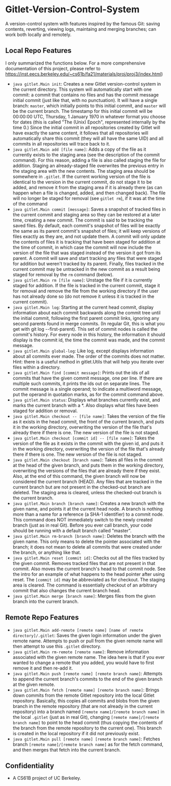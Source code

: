# Gitlet-Version-Control-System

A version-control system with features inspired by the famous Git: saving contents, reverting, viewing logs, maintaing and merging branches; can work both locally and remotely.

## Local Repo Features
I only summarized the functions below. For a more comprehensive documentation of this project, please refer to https://inst.eecs.berkeley.edu/~cs61b/fa21/materials/proj/proj3/index.html)<br>
- `java gitlet.Main init`: Creates a new Gitlet version-control system in the current directory. This system will automatically start with one commit: a commit that contains no files and has the commit message initial commit (just like that, with no punctuation). It will have a single branch: `master`, which initially points to this initial commit, and `master` will be the current branch. The timestamp for this initial commit will be 00:00:00 UTC, Thursday, 1 January 1970 in whatever format you choose for dates (this is called "The (Unix) Epoch", represented internally by the time 0.) Since the initial commit in all repositories created by Gitlet will have exactly the same content, it follows that all repositories will automatically share this commit (they will all have the same UID) and all commits in all repositories will trace back to it.
- `java gitlet.Main add [file name]`: Adds a copy of the file as it currently exists to the staging area (see the description of the commit command). For this reason, adding a file is also called staging the file for addition. Staging an already-staged file overwrites the previous entry in the staging area with the new contents. The staging area should be somewhere in `.gitlet`. If the current working version of the file is identical to the version in the current commit, do not stage it to be added, and remove it from the staging area if it is already there (as can happen when a file is changed, added, and then changed back). The file will no longer be staged for removal (see `gitlet rm`), if it was at the time of the command
- `java gitlet.Main commit [message]`: Saves a snapshot of tracked files in the current commit and staging area so they can be restored at a later time, creating a new commit. The commit is said to be tracking the saved files. By default, each commit's snapshot of files will be exactly the same as its parent commit's snapshot of files; it will keep versions of files exactly as they are, and not update them. A commit will only update the contents of files it is tracking that have been staged for addition at the time of commit, in which case the commit will now include the version of the file that was staged instead of the version it got from its parent. A commit will save and start tracking any files that were staged for addition but weren't tracked by its parent. Finally, files tracked in the current commit may be untracked in the new commit as a result being staged for removal by the `rm` command (below).
- `java gitlet.Main rm [file name]`: Unstage the file if it is currently staged for addition. If the file is tracked in the current commit, stage it for removal and remove the file from the working directory if the user has not already done so (do not remove it unless it is tracked in the current commit).
- `java gitlet.Main log`: Starting at the current head commit, display information about each commit backwards along the commit tree until the initial commit, following the first parent commit links, ignoring any second parents found in merge commits. (In regular Git, this is what you get with git log --first-parent). This set of commit nodes is called the commit's history. For every node in this history, the information it should display is the commit id, the time the commit was made, and the commit message.
- `java gitlet.Main global-log`: Like log, except displays information about all commits ever made. The order of the commits does not matter. Hint: there is a useful method in gitlet.Utils that will help you iterate over files within a directory.
- `java gitlet.Main find [commit message]`: Prints out the ids of all commits that have the given commit message, one per line. If there are multiple such commits, it prints the ids out on separate lines. The commit message is a single operand; to indicate a multiword message, put the operand in quotation marks, as for the commit command above.
- `java gitlet.Main status`: Displays what branches currently exist, and marks the current branch with a *. Also displays what files have been staged for addition or removal.
- `java gitlet.Main checkout -- [file name]`: Takes the version of the file as it exists in the head commit, the front of the current branch, and puts it in the working directory, overwriting the version of the file that's already there if there is one. The new version of the file is not staged.
- `java gitlet.Main checkout [commit id] -- [file name]`: Takes the version of the file as it exists in the commit with the given id, and puts it in the working directory, overwriting the version of the file that's already there if there is one. The new version of the file is not staged.
- `java gitlet.Main checkout [branch name]`: Takes all files in the commit at the head of the given branch, and puts them in the working directory, overwriting the versions of the files that are already there if they exist. Also, at the end of this command, the given branch will now be considered the current branch (HEAD). Any files that are tracked in the current branch but are not present in the checked-out branch are deleted. The staging area is cleared, unless the checked-out branch is the current branch.
- `java gitlet.Main branch [branch name]`: Creates a new branch with the given name, and points it at the current head node. A branch is nothing more than a name for a reference (a SHA-1 identifier) to a commit node. This command does NOT immediately switch to the newly created branch (just as in real Git). Before you ever call branch, your code should be running with a default branch called "master".
- `java gitlet.Main rm-branch [branch name]`: Deletes the branch with the given name. This only means to delete the pointer associated with the branch; it does not mean to delete all commits that were created under the branch, or anything like that.
- `java gitlet.Main reset [commit id]`: Checks out all the files tracked by the given commit. Removes tracked files that are not present in that commit. Also moves the current branch's head to that commit node. See the intro for an example of what happens to the head pointer after using reset. The `[commit id]` may be abbreviated as for checkout. The staging area is cleared. The command is essentially checkout of an arbitrary commit that also changes the current branch head.
- `java gitlet.Main merge [branch name]`: Merges files from the given branch into the current branch.
## Remote Repo Features
- `java gitlet.Main add-remote [remote name] [name of remote directory]/.gitlet`: Saves the given login information under the given remote name. Attempts to push or pull from the given remote name will then attempt to use this `.gitlet` directory.
- `java gitlet.Main rm-remote [remote name]`: Remove information associated with the given remote name. The idea here is that if you ever wanted to change a remote that you added, you would have to first remove it and then re-add it.
- `java gitlet.Main push [remote name] [remote branch name]`: Attempts to append the current branch's commits to the end of the given branch at the given remote.
- `java gitlet.Main fetch [remote name] [remote branch name]`: Brings down commits from the remote Gitlet repository into the local Gitlet repository. Basically, this copies all commits and blobs from the given branch in the remote repository (that are not already in the current repository) into a branch named `[remote name]/[remote branch name]` in the local `.gitlet` (just as in real Git), changing `[remote name]/[remote branch name]` to point to the head commit (thus copying the contents of the branch from the remote repository to the current one). This branch is created in the local repository if it did not previously exist.
- `java gitlet.Main pull [remote name] [remote branch name]`: Fetches branch `[remote name]/[remote branch name]` as for the fetch command, and then merges that fetch into the current branch.
## Confidentiality
- A CS61B project of UC Berkeley.

